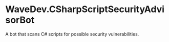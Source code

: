 # WaveDev.CSharpScriptSecurityAdvisorBot
A bot that scans C# scripts for possible security vulnerabilities.
